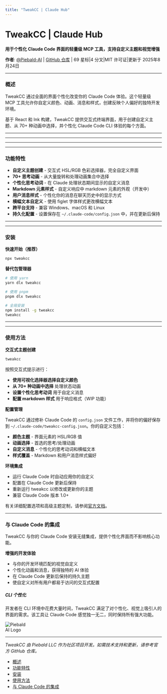 ```yaml
---
title: "TweakCC | Claude Hub"
---
```


# TweakCC | Claude Hub

**用于个性化 Claude Code 界面的轻量级 MCP 工具，支持自定义主题和视觉增强**

**作者**: [@Piebald-AI](https://github.com/Piebald-AI)  |  [GitHub 仓库](https://github.com/Piebald-AI/tweakcc)  |  69 星标|4 分叉|MIT 许可证|更新于 2025年8月24日

* * *

### 概述[​](#概述)

TweakCC 通过全面的界面个性化改变你的 Claude Code 体验。这个轻量级 MCP 工具允许你自定义颜色、动画、消息和样式，创建反映个人偏好的独特开发环境。

基于 React 和 Ink 构建，TweakCC 提供交互式终端界面，用于创建自定义主题、从 70+ 种动画中选择，并个性化 Claude Code CLI 体验的每个方面。

* * *

* * *


* * *

* * *

### 功能特性[​](#功能特性)

-   **自定义主题创建** - 交互式 HSL/RGB 色彩选择器，完全自定义界面
-   **70+ 思考动画** - 从大量旋转和处理动画集合中选择
-   **个性化思考动词** - 在 Claude 处理状态期间显示的自定义消息
-   **Markdown 元素样式** - 自定义响应中 markdown 元素的外观（开发中）
-   **用户消息样式** - 个性化你的消息在聊天历史中的显示方式
-   **横幅文本自定义** - 使用 figlet 字体样式更改横幅文本
-   **跨平台支持** - 兼容 Windows、macOS 和 Linux
-   **持久化配置** - 设置保存在 `~/.claude-code/config.json` 中，并在更新后保持

* * *

* * *

### 安装[​](#安装)

**快速开始（推荐）**

```bash
npx tweakcc
```

**替代包管理器**

```bash
# 使用 yarn
yarn dlx tweakcc

# 使用 pnpm  
pnpm dlx tweakcc

# 全局安装
npm install -g tweakcc
tweakcc
```

* * *

* * *

### 使用方法[​](#使用方法)

**交互式主题创建**

```bash
tweakcc
```

按照交互式提示进行：

-   **使用可视化选择器选择自定义颜色**
-   **从 70+ 种动画中选择** 处理状态动画
-   **设置个性化思考动词** 用于自定义消息
-   **配置 markdown 样式** 用于响应格式（WIP 功能）

**配置管理**

TweakCC 通过修补 Claude Code 的 `config.json` 文件工作，并将你的偏好保存到 `~/.claude-code/tweakcc-config.json`。你的自定义包括：

-   **颜色主题** - 界面元素的 HSL/RGB 值
-   **动画选择** - 首选的思考/处理动画
-   **自定义消息** - 个性化的思考动词和横幅文本
-   **样式覆盖** - Markdown 和用户消息样式偏好

**环境集成**

-   运行 Claude Code 时自动应用你的自定义
-   配置在 Claude Code 更新后保持
-   重新运行 tweakcc 以修改或更新你的主题
-   兼容 Claude Code 版本 1.0+

有关详细配置选项和高级主题定制，请参阅[官方文档](https://github.com/Piebald-AI/tweakcc/blob/main/README.md)。

* * *

### 与 Claude Code 的集成[​](#与-claude-code-的集成)

TweakCC 与你的 Claude Code 安装无缝集成，提供个性化界面而不影响核心功能。

**增强的开发体验**

-   与你的开发环境匹配的视觉自定义
-   个性化动画和消息，获得独特的 AI 体验
-   在 Claude Code 更新后保持的持久主题
-   使自定义对所有用户都易于访问的交互式配置

##### CLI 个性化

开发者在 CLI 环境中花费大量时间，TweakCC 满足了对个性化、视觉上吸引人的界面的需求。该工具让 Claude Code 感觉独一无二，同时保持所有强大功能。

<img src="/img/supporters/piebald-ai.png" alt="Piebald AI Logo" style="max-width: 80px; height: auto;" />

* * *

*TweakCC 由 Piebald LLC 作为社区项目开发。如需技术支持和更新，请参考官方 GitHub 仓库。*

-   [概述](#概述)
-   [功能特性](#功能特性)
-   [安装](#安装)
-   [使用方法](#使用方法)
-   [与 Claude Code 的集成](#与-claude-code-的集成)